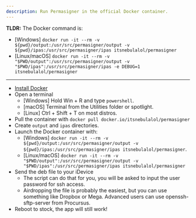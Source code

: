 ```yaml
---
description: Run Permasigner in the official Docker container.
---
```


**TLDR:** The Docker command is:
*  \[Windows] `docker run -it --rm -v ${pwd}/output:/usr/src/permasigner/output -v ${pwd}/ipas:/usr/src/permasigner/ipas itsnebulalol/permasigner`
*  \[Linux/macOS] `docker run -it --rm -v "$PWD/output":/usr/src/permasigner/output -v "$PWD/ipas":/usr/src/permasigner/ipas -e DEBUG=1 itsnebulalol/permasigner`

  ---

* [Install Docker](https://docs.docker.com/get-docker/)
* Open a terminal
	*  \[Windows] Hold Win + R and type `powershell`.
	*  \[macOS] Terminal from the Utilities folder or spotlight.
	*  \[Linux] Ctrl + Shift + T on most distros.
* Pull the container with `docker pull docker.io/itsnebulalol/permasigner`
* Create `output` and `ipas` directories.
* Launch the Docker container with:
	*  \[Windows] `docker run -it --rm -v ${pwd}/output:/usr/src/permasigner/output -v ${pwd}/ipas:/usr/src/permasigner/ipas itsnebulalol/permasigner`.
	*  \[Linux/macOS] `docker run -it --rm -v "$PWD/output":/usr/src/permasigner/output -v "$PWD/ipas":/usr/src/permasigner/ipas itsnebulalol/permasigner`
* Send the deb file to your iDevice
    * The script can do that for you, you will be asked to input the user password for ssh access.
    * Airdropping the file is probably the easiest, but you can use something like Dropbox or Mega. Advanced users can use openssh-sftp-server from Procursus.
* Reboot to stock, the app will still work!

